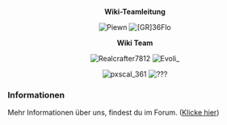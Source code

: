 
<center>  

**Wiki-Teamleitung** 

</center>

<center>

<img src="../../../assets/image/Wiki Team/piewn skin.png" alt="Piewn" title="Piewn" /> <img src="../../../assets/image/Wiki Team/36Flo_skin.png" alt="[GR]36Flo" title="[GR]36Flo" />

</center>

<center>

**Wiki Team**

</center>

<center>

<img src="../../../assets/image/Wiki Team/Realcrafter7812-skin.png" alt="Realcrafter7812" title="Realcrafter7812" /> <img src="../../../assets/image/Wiki Team/EtwasAngelndes-skin.png" alt="Evoli_" title="Evoli_" /> 

</center>

<center>

<img src="../../../assets/image/Wiki Team/pxscal_361-skin.png" alt="pxscal_361" title="pxscal_361" /> <img src="../../../assets/image/Wiki Team/Frage-skin.png" alt="???" title="???" /> 

</center>

### Informationen 
  
 Mehr Informationen über uns, findest du im Forum. ([Klicke hier](https://germanrp.eu/forum/index.php?thread/12284-vorstellung-des-wiki-teams/))
